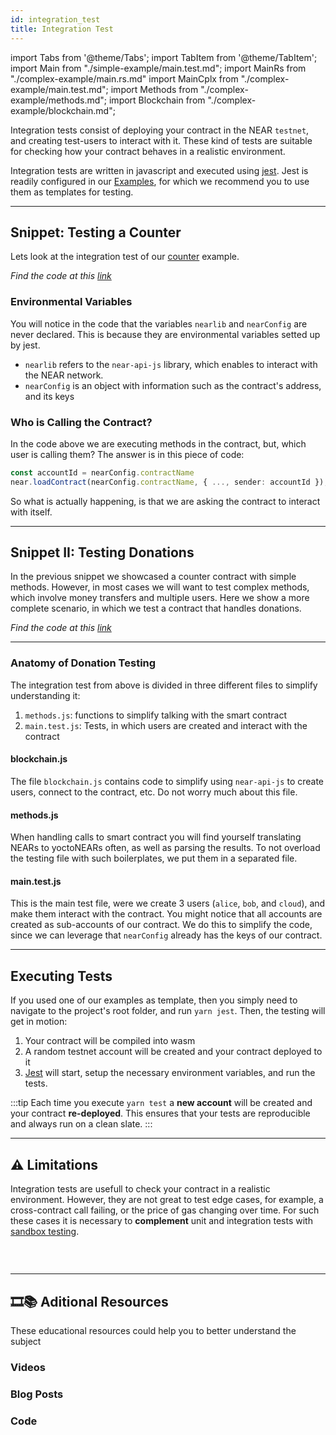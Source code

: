 ```yaml
---
id: integration_test
title: Integration Test
---
```

import Tabs from '@theme/Tabs';
import TabItem from '@theme/TabItem';
import Main from "./simple-example/main.test.md";
import MainRs from "./complex-example/main.rs.md"
import MainCplx from "./complex-example/main.test.md";
import Methods from "./complex-example/methods.md";
import Blockchain from "./complex-example/blockchain.md";

Integration tests consist of deploying your contract in the NEAR `testnet`, and creating test-users to interact with it. These kind of tests are suitable for checking how your contract behaves in a realistic environment.

Integration tests are written in javascript and executed using [jest](https://jestjs.io/). Jest is readily configured in our [Examples](https://near.dev), for which we recommend you to use them as templates for testing.

---

## Snippet: Testing a Counter
Lets look at the integration test of our [counter](broken) example.

<Tabs className="file-tabs">
  <TabItem value="main" label="main.test.js">
    <Main></Main>
  </TabItem>
</Tabs>

*Find the code at this [link](broken)*


### Environmental Variables
You will notice in the code that the variables `nearlib` and `nearConfig` are never declared. This is because they are environmental variables setted up by jest.
- `nearlib` refers to the `near-api-js` library, which enables to interact with the NEAR network.
- `nearConfig` is an object with information such as the contract's address, and its keys


### Who is Calling the Contract?
In the code above we are executing methods in the contract, but, which user is calling them? The answer is in this piece of code:

```ts
const accountId = nearConfig.contractName
near.loadContract(nearConfig.contractName, { ..., sender: accountId });
```

So what is actually happening, is that we are asking the contract to interact with itself.

---
## Snippet II: Testing Donations
In the previous snippet we showcased a counter contract with simple methods. However, in most cases we will want to test complex methods, which involve money transfers and multiple users. Here we show a more complete scenario, in which we test a contract that handles donations.

<Tabs className="file-tabs">
  <TabItem value="main" label="🚀test/main.test.js">
    <MainCplx></MainCplx>
  </TabItem>
  <TabItem value="methods" label="🚀test/methods.js">
    <Methods></Methods>
  </TabItem>
  <TabItem value="blockchain" label="🚀test/blockchain.js">
    <Blockchain></Blockchain>
  </TabItem>
  <TabItem value="lib.rs" label="🦀contract/lib.rs">
    <MainRs></MainRs>
  </TabItem>
</Tabs>

*Find the code at this [link](broken)*

<hr class="subsection" />

### Anatomy of Donation Testing
The integration test from above is divided in three different files to simplify understanding it:

1. `methods.js`: functions to simplify talking with the smart contract
2. `main.test.js`: Tests, in which users are created and interact with the contract

#### blockchain.js
The file `blockchain.js` contains code to simplify using `near-api-js` to create users, connect to the contract, etc. Do not worry much about this file.

#### methods.js
When handling calls to smart contract you will find yourself translating NEARs to yoctoNEARs often, as well as parsing the results. To not overload the testing file with such boilerplates, we put them in a separated file.

#### main.test.js
This is the main test file, were we create 3 users (`alice`, `bob`, and `cloud`), and make them interact with the contract. You might notice that all accounts are created as sub-accounts of our contract. We do this to simplify the code, since we can leverage that `nearConfig` already has the keys of our contract.

---
## Executing Tests
If you used one of our examples as template, then you simply need to navigate to the project's root folder, and run `yarn jest`. Then, the testing will get in motion:

1. Your contract will be compiled into wasm
2. A random testnet account will be created and your contract deployed to it
3. [Jest](https://jestjs.io/) will start, setup the necessary environment variables, and run the tests. 

:::tip
Each time you execute `yarn test` a **new account** will be created and your contract **re-deployed**. This ensures that your tests are reproducible and always run on a clean slate.
:::

---

## ⚠️ Limitations
Integration tests are usefull to check your contract in a realistic environment. However, they are not great to test edge cases, for example, a cross-contract call failing, or the price of gas changing over time. For such these cases it is necessary to **complement** unit and integration tests with [sandbox testing](../simulation/simulation.md).

### &nbsp;
---
## 🎞️📚 Aditional Resources
These educational resources could help you to better understand the subject
### Videos

### Blog Posts

### Code